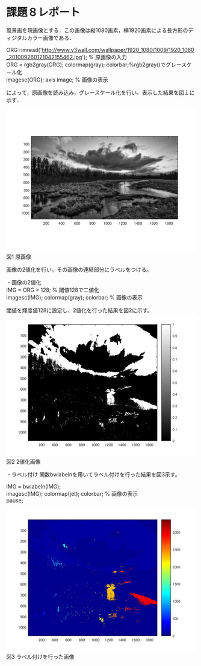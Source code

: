 ﻿# 課題８レポート

風景画を現画像とする．この画像は縦1080画素，横1920画素による長方形のディジタルカラー画像である．

ORG=imread('http://www.v3wall.com/wallpaper/1920_1080/1009/1920_1080_201009260121042155462.jpg'); % 原画像の入力  
ORG = rgb2gray(ORG); colormap(gray); colorbar;%rgb2gray()でグレースケール化  
imagesc(ORG); axis image; % 画像の表示  

によって，原画像を読み込み，グレースケール化を行い、表示した結果を図１に示す．  

![原画像](https://github.com/MogmogPakupaku/lecture_image_processing/blob/master/image/kadai2_gryorg.jpg)  
図1 原画像  

画像の2値化を行い。その画像の連結部分にラベルをつける。

・画像の2値化  
IMG = ORG > 128; % 閾値128で二値化  
imagesc(IMG); colormap(gray); colorbar; % 画像の表示  

閾値を輝度値128に設定し、2値化を行った結果を図2に示す。  
![原画像](https://github.com/MogmogPakupaku/lecture_image_processing/blob/master/image/kadai8_128.jpg)
図2 2値化画像  

・ラベル付け
関数bwlabelnを用いてラベル付けを行った結果を図3示す。  

IMG = bwlabeln(IMG);  
imagesc(IMG); colormap(jet); colorbar; % 画像の表示  
pause;  

![原画像](https://github.com/MogmogPakupaku/lecture_image_processing/blob/master/image/kadai8_label.jpg)
図3 ラベル付けを行った画像 
